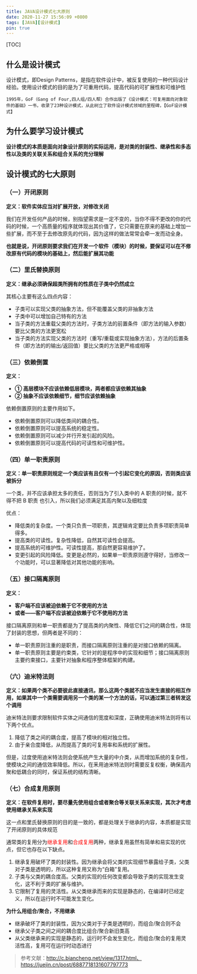 ```yaml
---
title: JAVA设计模式七大原则
date: 2020-11-27 15:56:09 +0800
tags: [JAVA][设计模式]
pin: true
---
```


[TOC]

## 什么是设计模式

设计模式，即Design Patterns，是指在软件设计中，被反复使用的一种代码设计经验。使用设计模式的目的是为了可重用代码，提高代码的可扩展性和可维护性

```
1995年，GoF（Gang of Four,四人组/四人帮）合作出版了《设计模式：可复用面向对象软 件的基础》一书，收录了23种设计模式，从此树立了软件设计模式领域的里程碑，【GoF设计模式】
```



## 为什么要学习设计模式

<B> 设计模式的本质是面向对象设计原则的实际运用，是对类的封装性、继承性和多态性以及类的关联关系和组合关系的充分理解  </B>



## 设计模式的七大原则

### （一）开闭原则

**定义：软件实体应当对扩展开放，对修改关闭**

我们在开发任何产品的时候，别指望需求是一定不变的，当你不得不更改的你的代码的时候，一个高质量的程序就体现出其价值了，它只需要在原来的基础上增加一些扩展，而不至于去修改原先的代码，因为这样的做法常常会牵一发而动全身。

**也就是说，开闭原则要求我们在开发一个软件（模块）的时候，要保证可以在不修改原有代码的模块的基础上，然后能扩展其功能**



### （二）里氏替换原则

**定义：继承必须确保超类所拥有的性质在子类中仍然成立**

其核心主要有这么四点内容：

-  子类可以实现父类的抽象方法，但不能覆盖父类的非抽象方法
-  子类中可以增加自己特有的方法
-  当子类的方法重载父类的方法时，子类方法的前置条件（即方法的输入参数）要比父类的方法更宽松
-  当子类的方法实现父类的方法时（重写/重载或实现抽象方法），方法的后置条件（即方法的的输出/返回值）要比父类的方法更严格或相等



### （三）依赖倒置

**定义：**

- **① 高层模块不应该依赖低层模块，两者都应该依赖其抽象**
- **② 抽象不应该依赖细节，细节应该依赖抽象**

依赖倒置原则的主要作用如下。

- 依赖倒置原则可以降低类间的耦合性。
- 依赖倒置原则可以提高系统的稳定性。
- 依赖倒置原则可以减少并行开发引起的风险。
- 依赖倒置原则可以提高代码的可读性和可维护性。



### （四）单一职责原则

**定义：单一职责原则规定一个类应该有且仅有一个引起它变化的原因，否则类应该被拆分**

一个类，并不应该承担太多的责任，否则当为了引入类中的 A 职责的时候，就不得不把 B 职责 也引入，所以我们必须满足其高内聚以及细粒度

优点：

- 降低类的复杂度。一个类只负责一项职责，其逻辑肯定要比负责多项职责简单得多。
- 提高类的可读性。复杂性降低，自然其可读性会提高。
- 提高系统的可维护性。可读性提高，那自然更容易维护了。
- 变更引起的风险降低。变更是必然的，如果单一职责原则遵守得好，当修改一个功能时，可以显著降低对其他功能的影响。



### （五）接口隔离原则

**定义：**

- **客户端不应该被迫依赖于它不使用的方法**
- **或者——客户端不应该被迫依赖于它不使用的方法**

接口隔离原则和单一职责都是为了提高类的内聚性、降低它们之间的耦合性，体现了封装的思想，但两者是不同的：

- 单一职责原则注重的是职责，而接口隔离原则注重的是对接口依赖的隔离。
- 单一职责原则主要是约束类，它针对的是程序中的实现和细节；接口隔离原则主要约束接口，主要针对抽象和程序整体框架的构建。



### （六）迪米特法则

**定义：如果两个类不必要彼此直接通讯，那么这两个类就不应当发生直接的相互作用，如果其中一个类需要调用另一个类的某一个方法的话，可以通过第三者转发这个调用**

迪米特法则要求限制软件实体之间通信的宽度和深度，正确使用迪米特法则将有以下两个优点。

1. 降低了类之间的耦合度，提高了模块的相对独立性。
2. 由于亲合度降低，从而提高了类的可复用率和系统的扩展性。

但是，过度使用迪米特法则会使系统产生大量的中介类，从而增加系统的复杂性，使模块之间的通信效率降低。所以，在釆用迪米特法则时需要反复权衡，确保高内聚和低耦合的同时，保证系统的结构清晰。

### （七）合成复用原则

**定义：在软件复用时，要尽量先使用组合或者聚合等关联关系来实现，其次才考虑使用继承关系来实现**

这一点和里氏替换原则的目的是一致的，都是处理关于继承的内容，本质都是实现了开闭原则的具体规范

通常类的复用分为<font color=red>继承复用</font>和<font color=red>合成复用</font>两种，继承复用虽然有简单和易实现的优点，但它也存在以下缺点。

1. 继承复用破坏了类的封装性。因为继承会将父类的实现细节暴露给子类，父类对子类是透明的，所以这种复用又称为“白箱”复用。
2. 子类与父类的耦合度高。父类的实现的任何改变都会导致子类的实现发生变化，这不利于类的扩展与维护。
3. 它限制了复用的灵活性。从父类继承而来的实现是静态的，在编译时已经定义，所以在运行时不可能发生变化。

**为什么用组合/聚合，不用继承**

- 继承破坏了类的封装性，因为父类对于子类是透明的，而组合/聚合则不会
- 继承父子类之间之间的耦合度比组合/聚合新旧类高
- 从父类继承来的实现是静态的，运行时不会发生变化，而组合/聚合的复用灵活性高，复用可在运行时动态进行



> 参考文献：http://c.biancheng.net/view/1317.html、https://juejin.cn/post/6887718131607797773

